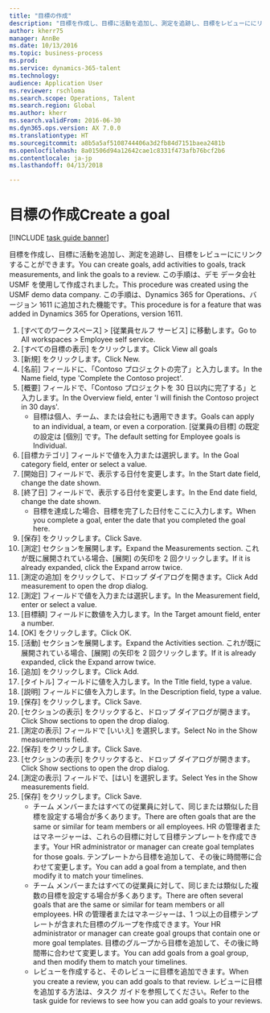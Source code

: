 ```yaml
--- 
title: "目標の作成"
description: "目標を作成し、目標に活動を追加し、測定を追跡し、目標をレビューににリンクすることができます。"
author: kherr75
manager: AnnBe
ms.date: 10/13/2016
ms.topic: business-process
ms.prod: 
ms.service: dynamics-365-talent
ms.technology: 
audience: Application User
ms.reviewer: rschloma
ms.search.scope: Operations, Talent
ms.search.region: Global
ms.author: kherr
ms.search.validFrom: 2016-06-30
ms.dyn365.ops.version: AX 7.0.0
ms.translationtype: HT
ms.sourcegitcommit: a8b5a5af5108744406a3d2fb84d7151baea2481b
ms.openlocfilehash: 8a01506d94a12642cae1c8331f473afb76bcf2b6
ms.contentlocale: ja-jp
ms.lasthandoff: 04/13/2018

---
```

# <a name="create-a-goal"></a><span data-ttu-id="17490-103">目標の作成</span><span class="sxs-lookup"><span data-stu-id="17490-103">Create a goal</span></span>

[!INCLUDE [task guide banner](../../includes/task-guide-banner.md)]

<span data-ttu-id="17490-104">目標を作成し、目標に活動を追加し、測定を追跡し、目標をレビューににリンクすることができます。</span><span class="sxs-lookup"><span data-stu-id="17490-104">You can create goals, add activities to goals, track measurements, and link the goals to a review.</span></span> <span data-ttu-id="17490-105">この手順は、デモ データ会社 USMF を使用して作成されました。</span><span class="sxs-lookup"><span data-stu-id="17490-105">This procedure was created using the USMF demo data company.</span></span> <span data-ttu-id="17490-106">この手順は、Dynamics 365 for Operations、バージョン 1611 に追加された機能です。</span><span class="sxs-lookup"><span data-stu-id="17490-106">This procedure is for a feature that was added in Dynamics 365 for Operations, version 1611.</span></span>

1. <span data-ttu-id="17490-107">[すべてのワークスペース] > [従業員セルフ サービス] に移動します。</span><span class="sxs-lookup"><span data-stu-id="17490-107">Go to All workspaces > Employee self service.</span></span>
2. <span data-ttu-id="17490-108">[すべての目標の表示] をクリックします。</span><span class="sxs-lookup"><span data-stu-id="17490-108">Click View all goals</span></span>
3. <span data-ttu-id="17490-109">[新規] をクリックします。</span><span class="sxs-lookup"><span data-stu-id="17490-109">Click New.</span></span>
4. <span data-ttu-id="17490-110">[名前] フィールドに、「Contoso プロジェクトの完了」と入力します。</span><span class="sxs-lookup"><span data-stu-id="17490-110">In the Name field, type 'Complete the Contoso project'.</span></span>
5. <span data-ttu-id="17490-111">[概要] フィールドで、「Contoso プロジェクトを 30 日以内に完了する」と入力します。</span><span class="sxs-lookup"><span data-stu-id="17490-111">In the Overview field, enter 'I will finish the Contoso project in 30 days'.</span></span>
    * <span data-ttu-id="17490-112">目標は個人、チーム、または会社にも適用できます。</span><span class="sxs-lookup"><span data-stu-id="17490-112">Goals can apply to an individual, a team, or even a corporation.</span></span> <span data-ttu-id="17490-113">[従業員の目標] の既定の設定は [個別] です。</span><span class="sxs-lookup"><span data-stu-id="17490-113">The default setting for Employee goals is Individual.</span></span>  
6. <span data-ttu-id="17490-114">[目標カテゴリ] フィールドで値を入力または選択します。</span><span class="sxs-lookup"><span data-stu-id="17490-114">In the Goal category field, enter or select a value.</span></span>
7. <span data-ttu-id="17490-115">[開始日] フィールドで、表示する日付を変更します。</span><span class="sxs-lookup"><span data-stu-id="17490-115">In the Start date field, change the date shown.</span></span>
8. <span data-ttu-id="17490-116">[終了日] フィールドで、表示する日付を変更します。</span><span class="sxs-lookup"><span data-stu-id="17490-116">In the End date field, change the date shown.</span></span>
    * <span data-ttu-id="17490-117">目標を達成した場合、目標を完了した日付をここに入力します。</span><span class="sxs-lookup"><span data-stu-id="17490-117">When you complete a goal, enter the date that you completed the goal here.</span></span>  
9. <span data-ttu-id="17490-118">[保存] をクリックします。</span><span class="sxs-lookup"><span data-stu-id="17490-118">Click Save.</span></span>
10. <span data-ttu-id="17490-119">[測定] セクションを展開します。</span><span class="sxs-lookup"><span data-stu-id="17490-119">Expand the Measurements section.</span></span> <span data-ttu-id="17490-120">これが既に展開されている場合、[展開] の矢印を 2 回クリックします。</span><span class="sxs-lookup"><span data-stu-id="17490-120">If it is already expanded, click the Expand arrow twice.</span></span>
11. <span data-ttu-id="17490-121">[測定の追加] をクリックして、ドロップ ダイアログを開きます。</span><span class="sxs-lookup"><span data-stu-id="17490-121">Click Add measurement to open the drop dialog.</span></span>
12. <span data-ttu-id="17490-122">[測定] フィールドで値を入力または選択します。</span><span class="sxs-lookup"><span data-stu-id="17490-122">In the Measurement field, enter or select a value.</span></span>
13. <span data-ttu-id="17490-123">[目標額] フィールドに数値を入力します。</span><span class="sxs-lookup"><span data-stu-id="17490-123">In the Target amount field, enter a number.</span></span>
14. <span data-ttu-id="17490-124">[OK] をクリックします。</span><span class="sxs-lookup"><span data-stu-id="17490-124">Click OK.</span></span>
15. <span data-ttu-id="17490-125">[活動] セクションを展開します。</span><span class="sxs-lookup"><span data-stu-id="17490-125">Expand the Activities section.</span></span> <span data-ttu-id="17490-126">これが既に展開されている場合、[展開] の矢印を 2 回クリックします。</span><span class="sxs-lookup"><span data-stu-id="17490-126">If it is already expanded, click the Expand arrow twice.</span></span>
16. <span data-ttu-id="17490-127">[追加] をクリックします。</span><span class="sxs-lookup"><span data-stu-id="17490-127">Click Add.</span></span>
17. <span data-ttu-id="17490-128">[タイトル] フィールドに値を入力します。</span><span class="sxs-lookup"><span data-stu-id="17490-128">In the Title field, type a value.</span></span>
18. <span data-ttu-id="17490-129">[説明] フィールドに値を入力します。</span><span class="sxs-lookup"><span data-stu-id="17490-129">In the Description field, type a value.</span></span>
19. <span data-ttu-id="17490-130">[保存] をクリックします。</span><span class="sxs-lookup"><span data-stu-id="17490-130">Click Save.</span></span>
20. <span data-ttu-id="17490-131">[セクションの表示] をクリックすると、ドロップ ダイアログが開きます。</span><span class="sxs-lookup"><span data-stu-id="17490-131">Click Show sections to open the drop dialog.</span></span>
21. <span data-ttu-id="17490-132">[測定の表示] フィールドで [いいえ] を選択します。</span><span class="sxs-lookup"><span data-stu-id="17490-132">Select No in the Show measurements field.</span></span>
22. <span data-ttu-id="17490-133">[保存] をクリックします。</span><span class="sxs-lookup"><span data-stu-id="17490-133">Click Save.</span></span>
23. <span data-ttu-id="17490-134">[セクションの表示] をクリックすると、ドロップ ダイアログが開きます。</span><span class="sxs-lookup"><span data-stu-id="17490-134">Click Show sections to open the drop dialog.</span></span>
24. <span data-ttu-id="17490-135">[測定の表示] フィールドで、[はい] を選択します。</span><span class="sxs-lookup"><span data-stu-id="17490-135">Select Yes in the Show measurements field.</span></span>
25. <span data-ttu-id="17490-136">[保存] をクリックします。</span><span class="sxs-lookup"><span data-stu-id="17490-136">Click Save.</span></span>
    * <span data-ttu-id="17490-137">チーム メンバーまたはすべての従業員に対して、同じまたは類似した目標を設定する場合が多くあります。</span><span class="sxs-lookup"><span data-stu-id="17490-137">There are often goals that are the same or similar for team members or all employees.</span></span>     <span data-ttu-id="17490-138">HR の管理者またはマネージャーは、これらの目標に対して目標テンプレートを作成できます。</span><span class="sxs-lookup"><span data-stu-id="17490-138">Your HR administrator or manager can create goal templates for those goals.</span></span> <span data-ttu-id="17490-139">テンプレートから目標を追加して、その後に時間帯に合わせて変更します。</span><span class="sxs-lookup"><span data-stu-id="17490-139">You can add a goal from a template, and then modify it to match your timelines.</span></span>  
    * <span data-ttu-id="17490-140">チーム メンバーまたはすべての従業員に対して、同じまたは類似した複数の目標を設定する場合が多くあります。</span><span class="sxs-lookup"><span data-stu-id="17490-140">There are often several goals that are the same or similar for team members or all employees.</span></span>     <span data-ttu-id="17490-141">HR の管理者またはマネージャーは、1 つ以上の目標テンプレートが含まれた目標のグループを作成できます。</span><span class="sxs-lookup"><span data-stu-id="17490-141">Your HR administrator or manager can create goal groups that contain one or more goal templates.</span></span> <span data-ttu-id="17490-142">目標のグループから目標を追加して、その後に時間帯に合わせて変更します。</span><span class="sxs-lookup"><span data-stu-id="17490-142">You can add goals from a goal group, and then modify them to match your timelines.</span></span>  
    * <span data-ttu-id="17490-143">レビューを作成すると、そのレビューに目標を追加できます。</span><span class="sxs-lookup"><span data-stu-id="17490-143">When you create a review, you can add goals to that review.</span></span> <span data-ttu-id="17490-144">レビューに目標を追加する方法は、タスク ガイドを参照してください。</span><span class="sxs-lookup"><span data-stu-id="17490-144">Refer to the task guide for reviews to see how you can add goals to your reviews.</span></span>  


